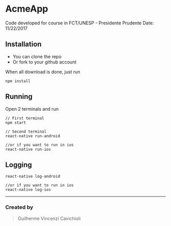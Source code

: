 # AcmeApp

Code developed for course in FCT/UNESP - Presidente Prudente
Date: 11/22/2017

## Installation

* You can clone the repo
* Or fork to your github account

When all download is done, just run

```
npm install
```

## Running

Open 2 terminals and run

```
// First terminal
npm start
```

```
// Second terminal
react-native run-android

//or if you want to run in ios
react-native run-ios
```

## Logging

```
react-native log-android

//or if you want to run in ios
react-native log-ios
```

---

### Created by

> Guilherme Vincenzi Cavichioli
